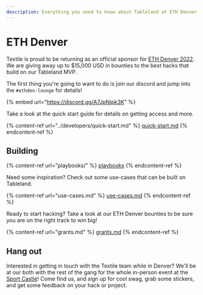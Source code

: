 ```yaml
---
description: Everything you need to know about Tableland at ETH Denver 2022.
---
```


# ETH Denver

Textile is proud to be returning as an official sponsor for [ETH Denver 2022](https://www.ethdenver.com). We are giving away up to $15,000 USD in bounties to the best hacks that build on our Tableland MVP.

The first thing you're going to want to do is join our discord and jump into the `#ethden-lounge` for details!

{% embed url="https://discord.gg/A7JpNjpk3K" %}

Take a look at the quick start guide for details on getting access and more.

{% content-ref url="../developers/quick-start.md" %}
[quick-start.md](../developers/quick-start.md)
{% endcontent-ref %}

## Building&#x20;

{% content-ref url="playbooks/" %}
[playbooks](playbooks/)
{% endcontent-ref %}

Need some inspiration? Check out some use-cases that can be built on Tableland.

{% content-ref url="use-cases.md" %}
[use-cases.md](use-cases.md)
{% endcontent-ref %}

Ready to start hacking? Take a look at our ETH Denver bounties to be sure you are on the right track to win big!

{% content-ref url="grants.md" %}
[grants.md](grants.md)
{% endcontent-ref %}

## Hang out

Interested in getting in touch with the Textile team while in Denver? We'll be at our both with the rest of the gang for the whole in-person event at the [Sport Castle](https://goo.gl/maps/Fv7nzu7MXBKHJBKS7)! Come find us, and sign up for cool swag, grab some stickers, and get some feedback on your hack or project.

